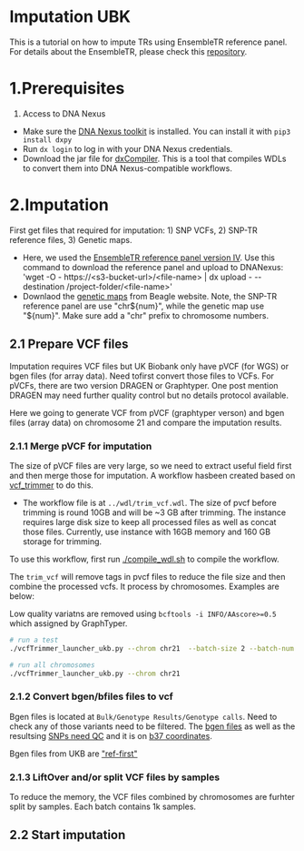 # Imputation UBK
This is a tutorial on how to impute TRs using EnsembleTR reference panel. For details about the EnsembleTR, please check this [repository](https://github.com/gymrek-lab/EnsembleTR).  

# 1.Prerequisites

1. Access to DNA Nexus
* Make sure the [DNA Nexus toolkit](https://documentation.dnanexus.com/downloads) is installed. You can install it with `pip3 install dxpy`
* Run `dx login` to log in with your DNA Nexus credentials.
* Download the jar file for [dxCompiler](https://github.com/dnanexus/dxCompiler/releases). This is a tool that compiles WDLs to convert them into DNA Nexus-compatible workflows.

# 2.Imputation 

First get files that required for imputation: 1) SNP VCFs, 2) SNP-TR reference files, 3) Genetic maps.

* Here, we used the [EnsembleTR reference panel version IV](https://ensemble-tr.s3.us-east-2.amazonaws.com/ensembletr-refpanel-v4/ensembletr_refpanel_4_readme.txt). 
Use this command to download the reference panel and upload to DNANexus: 'wget -O - https://\<s3-bucket-url\>/\<file-name\> | dx upload - --destination /project-folder/\<file-name\>'
* Downlaod the [genetic maps](https://bochet.gcc.biostat.washington.edu/beagle/genetic_maps/plink.GRCh38.map.zip) from Beagle website. Note, the SNP-TR reference panel are use "chr${num}", while the genetic map use "${num}". Make sure add a "chr" prefix to chromosome numbers.

## 2.1 Prepare VCF files

Imputation requires VCF files but UK Biobank only have pVCF (for WGS) or bgen files (for array data). Need tofirst convert those files to VCFs. For pVCFs, there are two version DRAGEN or Graphtyper. One post mention DRAGEN may need further quality control but no details protocol available. 

Here we going to generate VCF from pVCF (graphtyper verson) and bgen files (array data) on chromosome 21 and compare the imputation results.

### 2.1.1 Merge pVCF for imputation

The size of pVCF files are very large, so we need to extract useful field first and then merge those for imputation. A workflow hasbeen created based on [vcf_trimmer](https://github.com/drarwood/vcf_trimmer/tree/master?tab=readme-ov-file) to do this.
* The workflow file is at `../wdl/trim_vcf.wdl`. The size of pvcf before trimming is round 10GB and will be ~3 GB after trimming. The instance requires large disk size to keep all processed files as well as concat those files. Currently, use instance with 16GB memory and 160 GB storage for trimming.

To use this workflow, first run [./compile_wdl.sh](./compile_wdl.sh) to compile the workflow.

The `trim_vcf` will remove tags in pvcf files to reduce the file size and then combine the processed vcfs. It process by chromosomes. Examples are below:

Low quality variatns are removed using `bcftools -i INFO/AAscore>=0.5` which assigned by GraphTyper.

```bash
# run a test
./vcfTrimmer_launcher_ukb.py --chrom chr21  --batch-size 2 --batch-num 2

# run all chromosomes
./vcfTrimmer_launcher_ukb.py --chrom chr21
```

### 2.1.2 Convert bgen/bfiles files to vcf

Bgen files is located at `Bulk/Genotype Results/Genotype calls`. Need to check any of those variants need to be filtered. The [bgen files](https://github.com/dnanexus/UKB_RAP/blob/main/end_to_end_gwas_phewas/bgens_qc/bgens_qc.wdl) as well as the resultsing [SNPs need QC](https://github.com/dnanexus/UKB_RAP/blob/main/end_to_end_gwas_phewas/run_array_qc.sh) and it is on [b37 coordinates](https://github.com/dnanexus/UKB_RAP/tree/main/end_to_end_gwas_phewas/liftover_plink_beds_tmp). 

Bgen files from UKB are ["ref-first"](https://biobank.ndph.ox.ac.uk/showcase/label.cgi?id=100319)

### 2.1.3 LiftOver and/or split VCF files by samples

To reduce the memory, the VCF files combined by chromosomes are furhter split by samples. Each batch contains 1k samples.


## 2.2 Start imputation


